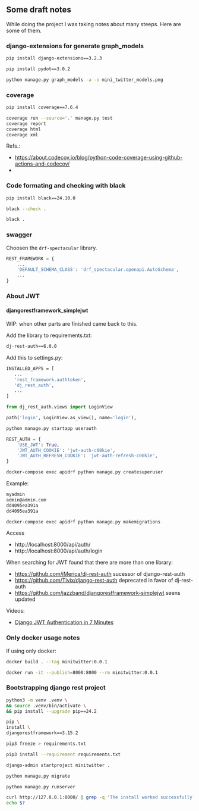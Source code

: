 ## Some draft notes


While doing the project I was taking notes about many steeps. Here are some of them.

### django-extensions for generate graph_models 


```bash
pip install django-extensions==3.2.3
```

```bash
pip install pydot==3.0.2
```


```bash
python manage.py graph_models -a -o mini_twitter_models.png
```


### coverage


```bash
pip install coverage==7.6.4
```


```bash
coverage run --source='.' manage.py test
coverage report
coverage html
coverage xml
```
Refs.:
- https://about.codecov.io/blog/python-code-coverage-using-github-actions-and-codecov/
- 


### Code formating and checking with black


```bash
pip install black==24.10.0
```


```bash
black --check .
```

```bash
black .
```

### swagger

Choosen the `drf-spectacular` library.

```python
REST_FRAMEWORK = {
    ...
    'DEFAULT_SCHEMA_CLASS': 'drf_spectacular.openapi.AutoSchema',
    ...
}
```



### About JWT

#### djangorestframework_simplejwt




#### 
WIP: when other parts are finished came back to this.

Add the library to requirements.txt:
```bash
dj-rest-auth==6.0.0
```

Add this to settings.py:
```bash
INSTALLED_APPS = [
   ...
   'rest_framework.authtoken',
   'dj_rest_auth',
   ...
]
```

```python
from dj_rest_auth.views import LoginView

path('login', LoginView.as_view(), name='login'),
```

```bash
python manage.py startapp userauth
```

```python
REST_AUTH = {
    'USE_JWT': True,
    'JWT_AUTH_COOKIE': 'jwt-auth-c00kie',
    'JWT_AUTH_REFRESH_COOKIE': 'jwt-auth-refresh-c00kie',
}
```


```bash
docker-compose exec apidrf python manage.py createsuperuser
```

Example:
```bash
myadmin
admin@admin.com
dd4095ea391a
dd4095ea391a
```


```bash
docker-compose exec apidrf python manage.py makemigrations
```

Access 
- http://localhost:8000/api/auth/
- http://localhost:8000/api/auth/login

When searching for JWT found that there are more than one library:
- https://github.com/iMerica/dj-rest-auth sucessor of django-rest-auth
- https://github.com/Tivix/django-rest-auth deprecated in favor of dj-rest-auth
- https://github.com/jazzband/djangorestframework-simplejwt seens updated

Videos:
- [Django JWT Authentication in 7 Minutes](https://www.youtube.com/watch?v=f61tMo9vBuQ)


### Only docker usage notes


If using only docker:
```bash
docker build . --tag minitwitter:0.0.1
```

```bash
docker run -it --publish=8000:8000 --rm minitwitter:0.0.1
```


### Bootstrapping django rest project

```bash
python3 -m venv .venv \
&& source .venv/bin/activate \
&& pip install --upgrade pip==24.2

pip \
install \
djangorestframework==3.15.2
```


```bash
pip3 freeze > requirements.txt
```

```bash
pip3 install --requirement requirements.txt
```


```bash
django-admin startproject minitwitter .
```

```bash
python manage.py migrate
```

```bash
python manage.py runserver
```


```bash
curl http://127.0.0.1:8000/ | grep -q 'The install worked successfully! Congratulations!'
echo $?
```
